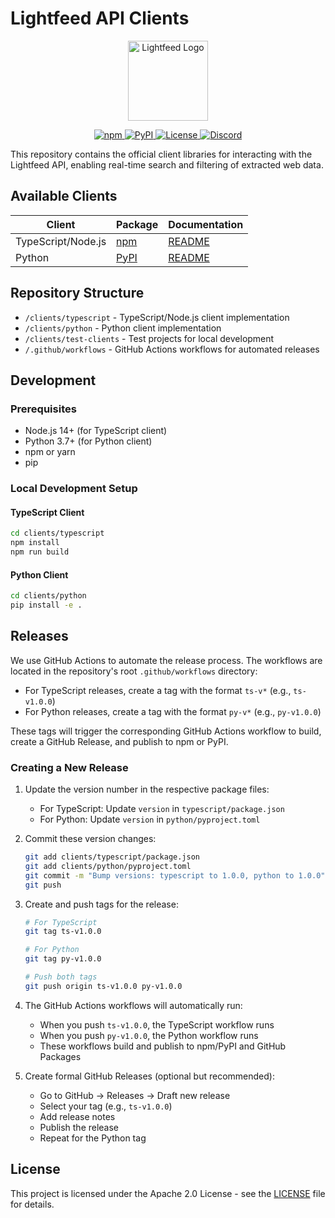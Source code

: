 # Lightfeed API Clients

<p align="center">
  <img src="https://www.lightfeed.ai/docs/img/logo.svg" width="128" height="128" alt="Lightfeed Logo">
</p>

<div align="center">
  <a href="https://www.npmjs.com/package/lightfeed">
    <img src="https://img.shields.io/npm/v/lightfeed?style=flat-square&logo=npm" alt="npm">
  </a>
  <a href="https://pypi.org/project/lightfeed/">
    <img src="https://img.shields.io/pypi/v/lightfeed?style=flat-square&logo=pypi&logoColor=white" alt="PyPI">
  </a>
  <a href="https://github.com/lightfeed/lightfeed/blob/main/LICENSE">
    <img src="https://img.shields.io/github/license/lightfeed/lightfeed?style=flat-square" alt="License">
  </a>
  <a href="https://discord.gg/txZ2s4pgQJ" alt="Discord">
    <img src="https://img.shields.io/discord/1209342987008614501?style=flat-square&label=discord&logo=discord&logoColor=white&color=5865F2" alt="Discord">
  </a>
</div>

This repository contains the official client libraries for interacting with the Lightfeed API, enabling real-time search and filtering of extracted web data.

## Available Clients

| Client | Package | Documentation |
|--------|---------|---------------|
| TypeScript/Node.js | [npm](https://www.npmjs.com/package/lightfeed) | [README](./typescript/README.md) |
| Python | [PyPI](https://pypi.org/project/lightfeed/) | [README](./python/README.md) |

## Repository Structure

- `/clients/typescript` - TypeScript/Node.js client implementation
- `/clients/python` - Python client implementation
- `/clients/test-clients` - Test projects for local development
- `/.github/workflows` - GitHub Actions workflows for automated releases

## Development

### Prerequisites

- Node.js 14+ (for TypeScript client)
- Python 3.7+ (for Python client)
- npm or yarn
- pip

### Local Development Setup

#### TypeScript Client

```bash
cd clients/typescript
npm install
npm run build
```

#### Python Client

```bash
cd clients/python
pip install -e .
```

## Releases

We use GitHub Actions to automate the release process. The workflows are located in the repository's root `.github/workflows` directory:

- For TypeScript releases, create a tag with the format `ts-v*` (e.g., `ts-v1.0.0`)
- For Python releases, create a tag with the format `py-v*` (e.g., `py-v1.0.0`)

These tags will trigger the corresponding GitHub Actions workflow to build, create a GitHub Release, and publish to npm or PyPI.

### Creating a New Release

1. Update the version number in the respective package files:
   - For TypeScript: Update `version` in `typescript/package.json`
   - For Python: Update `version` in `python/pyproject.toml`

2. Commit these version changes:
   ```bash
   git add clients/typescript/package.json
   git add clients/python/pyproject.toml
   git commit -m "Bump versions: typescript to 1.0.0, python to 1.0.0"
   git push
   ```

3. Create and push tags for the release:
   ```bash
   # For TypeScript
   git tag ts-v1.0.0

   # For Python
   git tag py-v1.0.0

   # Push both tags
   git push origin ts-v1.0.0 py-v1.0.0
   ```

4. The GitHub Actions workflows will automatically run:
   - When you push `ts-v1.0.0`, the TypeScript workflow runs
   - When you push `py-v1.0.0`, the Python workflow runs
   - These workflows build and publish to npm/PyPI and GitHub Packages

5. Create formal GitHub Releases (optional but recommended):
   - Go to GitHub → Releases → Draft new release
   - Select your tag (e.g., `ts-v1.0.0`)
   - Add release notes
   - Publish the release
   - Repeat for the Python tag

## License

This project is licensed under the Apache 2.0 License - see the [LICENSE](../LICENSE) file for details. 
